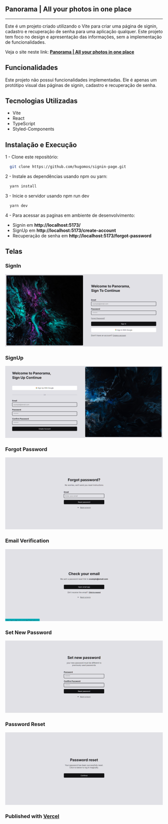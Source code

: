 ## **Panorama | All your photos in one place**

---

Este é um projeto criado utilizando o Vite para criar uma página de signin, cadastro e recuperação de senha para uma aplicação qualquer. Este projeto tem foco no design e apresentação das informações, sem a implementação de funcionalidades.

Veja o site neste link: [**Panorama | All your photos in one place**](https://signin-page-seven.vercel.app/)

## Funcionalidades

Este projeto não possui funcionalidades implementadas. Ele é apenas um protótipo visual das páginas de signin, cadastro e recuperação de senha.

## Tecnologias Utilizadas

- Vite
- React
- TypeScript
- Styled-Components

## Instalação e Execução

1 - Clone este repositório:

```bash
  git clone https://github.com/hugomos/signin-page.git
```

2 - Instale as dependências usando npm ou yarn:

```bash
  yarn install
```

3 - Inicie o servidor usando npm run dev

```bash
  yarn dev
```

4 - Para acessar as paginas em ambiente de desenvolvimento:

- Signin em **http://localhost:5173/**
- SignUp em **http://localhost:5173/create-account**
- Recuperação de senha em **http://localhost:5173/forgot-password**

## Telas

### **SignIn**

![signin](./docs/assets/01.png)

### **SignUp**

![signup](./docs/assets/02.png)

### **Forgot Password**

![forgot_password](./docs/assets/03.png)

### **Email Verification**

![check_email](./docs/assets/04.png)

### **Set New Password**

![set_password](./docs/assets/05.png)

### **Password Reset**

![password_Reset](./docs/assets/06.png)

### Published with [**Vercel**](https://vercel.com/dashboard)
